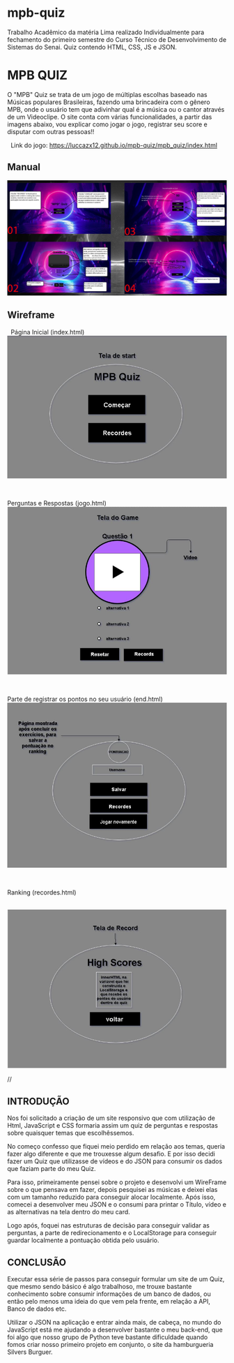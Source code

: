 # mpb-quiz
Trabalho Acadêmico da matéria Lima realizado Individualmente para fechamento do primeiro semestre do Curso Técnico de Desenvolvimento de Sistemas do Senai. Quiz contendo HTML, CSS, JS e JSON.


# **MPB QUIZ**

O "MPB" Quiz se trata de um jogo de múltiplas escolhas baseado nas Músicas populares Brasileiras, fazendo uma brincadeira com o gênero MPB, onde o usuário tem que adivinhar qual é a música ou o cantor através de um Videoclipe. O site conta com várias funcionalidades, a partir das imagens abaixo, vou explicar como jogar o jogo, registrar seu score e disputar com outras pessoas!!


&nbsp;
Link do jogo: https://luccazx12.github.io/mpb-quiz/mpb_quiz/index.html

## Manual

![Image](https://github.com/Luccazx12/mpb-quiz/blob/main/docs/Manual.jpg)






## Wireframe


&nbsp;
Página Inicial (index.html)
![Image](https://github.com/Luccazx12/mpb-quiz/blob/main/docs/Tela_de_start.JPG)


&nbsp;


Perguntas e Respostas (jogo.html)
![Image](https://github.com/Luccazx12/mpb-quiz/blob/main/docs/Tela_do_jogo.JPG)



&nbsp;


Parte de registrar os pontos no seu usuário (end.html)
![Image](https://github.com/Luccazx12/mpb-quiz/blob/main/docs/Tela_do_end_game.JPG)



&nbsp;


Ranking (recordes.html)


&nbsp;
![Image](https://github.com/Luccazx12/mpb-quiz/blob/main/docs/Tela_do_highscore.JPG)


//

## INTRODUÇÃO

  Nos foi solicitado a criação de um site responsivo que com utilização de Html, JavaScript e CSS formaria assim um quiz de perguntas e respostas sobre quaisquer temas que escolhêssemos.

  No começo confesso que fiquei meio perdido em relação aos temas, queria fazer algo diferente e que me trouxesse algum desafio. E por isso decidi fazer um Quiz que utilizasse de vídeos e do JSON para consumir os dados que faziam parte do meu Quiz.

  Para isso, primeiramente pensei sobre o projeto e desenvolvi um WireFrame sobre o que pensava em fazer, depois pesquisei as músicas e deixei elas com um tamanho reduzido para conseguir alocar localmente. Após isso, comecei a desenvolver meu JSON e o consumi para printar o Título, vídeo e as alternativas na tela dentro do meu card.

  Logo após, foquei nas estruturas de decisão para conseguir validar as perguntas, a parte de redirecionamento e o LocalStorage para conseguir guardar localmente a pontuação obtida pelo usuário.


## CONCLUSÃO

  Executar essa série de passos para conseguir formular um site de um Quiz, que mesmo sendo básico é algo trabalhoso, me trouxe bastante conhecimento sobre consumir informações de um banco de dados, ou então pelo menos uma ideia do que vem pela frente, em relação a API, Banco de dados etc.

  Utilizar o JSON na aplicação e entrar ainda mais, de cabeça, no mundo do JavaScript está me ajudando a desenvolver bastante o meu back-end, que foi algo que nosso grupo de Python teve bastante dificuldade quando fomos criar nosso primeiro projeto em conjunto, o site da hamburgueria Silvers Burguer.
